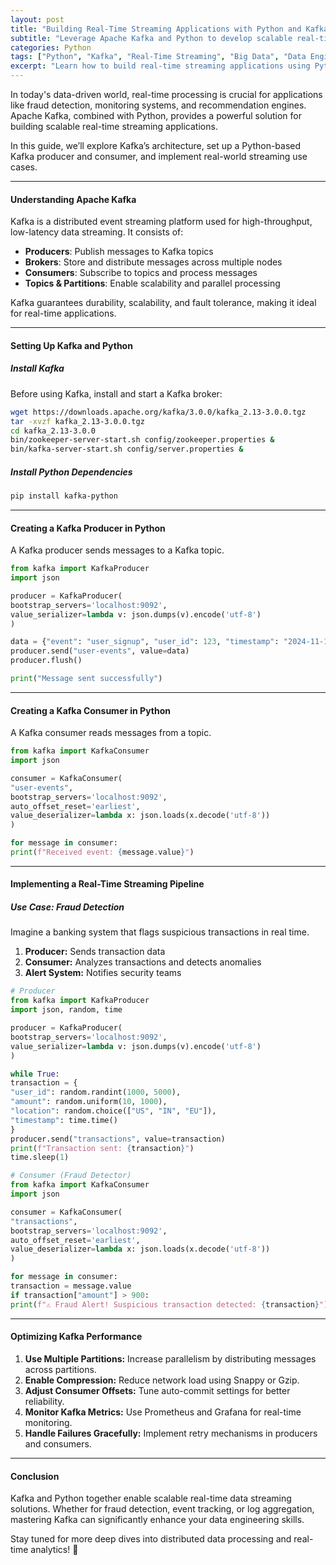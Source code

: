 ```yaml
---
layout: post
title: "Building Real-Time Streaming Applications with Python and Kafka"
subtitle: "Leverage Apache Kafka and Python to develop scalable real-time data pipelines"
categories: Python
tags: ["Python", "Kafka", "Real-Time Streaming", "Big Data", "Data Engineering", "Apache Kafka"]
excerpt: "Learn how to build real-time streaming applications using Python and Apache Kafka. Explore key concepts, best practices, and hands-on implementation."
---
```




In today's data-driven world, real-time processing is crucial for applications like fraud detection, monitoring systems, and recommendation engines. Apache Kafka, combined with Python, provides a powerful solution for building scalable real-time streaming applications.

In this guide, we’ll explore Kafka’s architecture, set up a Python-based Kafka producer and consumer, and implement real-world streaming use cases.

---

#### Understanding Apache Kafka

Kafka is a distributed event streaming platform used for high-throughput, low-latency data streaming. It consists of:

- **Producers**: Publish messages to Kafka topics
- **Brokers**: Store and distribute messages across multiple nodes
- **Consumers**: Subscribe to topics and process messages
- **Topics & Partitions**: Enable scalability and parallel processing

Kafka guarantees durability, scalability, and fault tolerance, making it ideal for real-time applications.

---

#### Setting Up Kafka and Python

##### Install Kafka

Before using Kafka, install and start a Kafka broker:

```sh  
wget https://downloads.apache.org/kafka/3.0.0/kafka_2.13-3.0.0.tgz  
tar -xvzf kafka_2.13-3.0.0.tgz  
cd kafka_2.13-3.0.0  
bin/zookeeper-server-start.sh config/zookeeper.properties &  
bin/kafka-server-start.sh config/server.properties &  
```

##### Install Python Dependencies

```sh  
pip install kafka-python  
```

---

#### Creating a Kafka Producer in Python

A Kafka producer sends messages to a Kafka topic.

```python  
from kafka import KafkaProducer  
import json

producer = KafkaProducer(  
bootstrap_servers='localhost:9092',  
value_serializer=lambda v: json.dumps(v).encode('utf-8')  
)

data = {"event": "user_signup", "user_id": 123, "timestamp": "2024-11-16T12:34:56"}  
producer.send("user-events", value=data)  
producer.flush()

print("Message sent successfully")  
```

---

#### Creating a Kafka Consumer in Python

A Kafka consumer reads messages from a topic.

```python  
from kafka import KafkaConsumer  
import json

consumer = KafkaConsumer(  
"user-events",  
bootstrap_servers='localhost:9092',  
auto_offset_reset='earliest',  
value_deserializer=lambda x: json.loads(x.decode('utf-8'))  
)

for message in consumer:  
print(f"Received event: {message.value}")  
```

---

#### Implementing a Real-Time Streaming Pipeline

##### Use Case: Fraud Detection

Imagine a banking system that flags suspicious transactions in real time.

1. **Producer:** Sends transaction data
2. **Consumer:** Analyzes transactions and detects anomalies
3. **Alert System:** Notifies security teams

```python
# Producer
from kafka import KafkaProducer  
import json, random, time

producer = KafkaProducer(  
bootstrap_servers='localhost:9092',  
value_serializer=lambda v: json.dumps(v).encode('utf-8')  
)

while True:  
transaction = {  
"user_id": random.randint(1000, 5000),  
"amount": random.uniform(10, 1000),  
"location": random.choice(["US", "IN", "EU"]),  
"timestamp": time.time()  
}  
producer.send("transactions", value=transaction)  
print(f"Transaction sent: {transaction}")  
time.sleep(1)  
```

```python
# Consumer (Fraud Detector)
from kafka import KafkaConsumer  
import json

consumer = KafkaConsumer(  
"transactions",  
bootstrap_servers='localhost:9092',  
auto_offset_reset='earliest',  
value_deserializer=lambda x: json.loads(x.decode('utf-8'))  
)

for message in consumer:  
transaction = message.value  
if transaction["amount"] > 900:  
print(f"⚠️ Fraud Alert! Suspicious transaction detected: {transaction}")  
```

---

#### Optimizing Kafka Performance

1. **Use Multiple Partitions:** Increase parallelism by distributing messages across partitions.
2. **Enable Compression:** Reduce network load using Snappy or Gzip.
3. **Adjust Consumer Offsets:** Tune auto-commit settings for better reliability.
4. **Monitor Kafka Metrics:** Use Prometheus and Grafana for real-time monitoring.
5. **Handle Failures Gracefully:** Implement retry mechanisms in producers and consumers.

---

#### Conclusion

Kafka and Python together enable scalable real-time data streaming solutions. Whether for fraud detection, event tracking, or log aggregation, mastering Kafka can significantly enhance your data engineering skills.

Stay tuned for more deep dives into distributed data processing and real-time analytics! 🚀  

